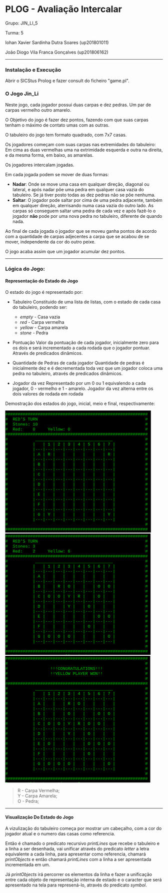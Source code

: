 # PLOG - Avaliação Intercalar

Grupo: JIN_LI_5

Turma: 5

Iohan Xavier Sardinha Dutra Soares (up201801011)

João Diogo Vila Franca Gonçalves (up201806162)

---
### Instalação e Execução
Abrir o SICStus Prolog e fazer consult do ficheiro "game.pl".

### O Jogo Jin_Li

Neste jogo, cada jogador possui duas carpas e dez pedras. Um par de carpas vermelho outro amarelo.

O Objetivo do jogo é fazer dez pontos, fazendo com que suas carpas tenham o máximo de contato umas com as outras.

O tabuleiro do jogo tem formato quadrado, com 7x7 casas.

Os jogadores começam com suas carpas nas extremidades do tabuleiro: Em cima as duas vermelhas uma na extrimidade esquerda e outra na direita, e da mesma forma, em baixo, as amarelas.

Os jogadores intercalam jogadas.

Em cada jogada podem se mover de duas formas:

- **Nadar**: Onde se move uma casa em qualquer direção, diagonal ou lateral, e após nadar põe uma pedra em qualquer casa vazia do tabuleiro. Se já tiver posto todas as dez pedras não se põe nenhuma.
- **Saltar**: O jogador pode saltar por cima de uma pedra adjacente, também em qualquer direção, aterrisando numa casa vazia do outro lado. As carpas só conseguem saltar uma pedra de cada vez e após fazê-lo o jogador **não** pode por uma nova pedra no tabuleiro, diferente de quando nada.

Ao final de cada jogada o jogador que se moveu ganha pontos de acordo com a quantidade de carpas adjecentes a carpa que se acabou de se mover, independente da cor do outro peixe.

O jogo acaba assim que um jogador acumular dez pontos.

---

### Lógica do Jogo:
#### Representação do Estado do Jogo   
O estado do jogo é representado por:

- Tabuleiro
  Constituido de uma lista de listas, com o estado de cada casa do tabuleiro, podendo ser:

  - _empty_ - Casa vazia
  - _red_ - Carpa vermelha
  - _yellow_ - Carpa amarela
  - _stone_ - Pedra

- Pontuação
  Valor da pontuação de cada jogador, inicialmente zero para os dois e será incrementado a cada rodada que o jogador pontuar. Através de predicados dinâmicos.
- Quantidade de Pedras de cada jogador
  Quantidade de pedras é inicialmente dez e é decrementada toda vez que um jogador coloca uma pedra no tabuleiro, através de predicados dinâmicos.
- Jogador da vez
  Representado por um 0 ou 1 equivalendo a cada jogador, 0 - vermelho e 1 - amarelo. Jogador da vez alterna entre os dois valores de rodada em rodada

Demostração dos estados do jogo, inicial, meio e final, respectivamente:

![Initial Games State](/initial.png)
![Middle Games State](/middle.png)
![Final Games State](/final.png)

> R - Carpa Vermelha;  
> Y - Carpa Amarela;  
> O - Pedra;

---

#### Visualização Do Estado do Jogo

A vizulização do tabuleiro começa por mostrar um cabeçalho, com a cor do jogador atual e o numero das casas como referencia.

Então é chamado o predicato recursivo _printLines_ que recebe o tabuleiro e a linha a ser desenhada, vai unificar através do predicato _letter_ a letra equivalente a cada linha, para apresentar como referencia, chamará _printObjects_ e então chamará _printLines_ com a linha a ser apresentada incrementada em um.

Já _printObjects_ irá percorrer os elementos da linha e fazer a unificação entre cada objeto de representação interna de estado e o caracter que será apresentado na tela para represená-lo, através do predicato _symbol_.
